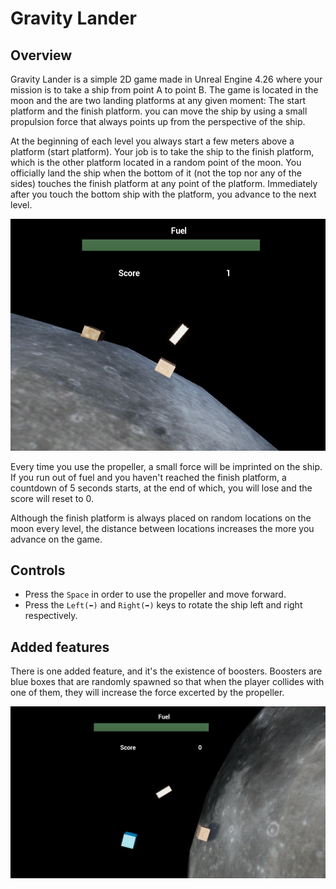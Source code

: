 # Gravity Lander

## Overview

Gravity Lander is a simple 2D game made in Unreal Engine 4.26 where your mission is to take a ship from point A to point B. The game is located in the moon and the are two landing platforms at any given moment: The start platform and the finish platform. you can move the ship by using a small propulsion force that always points up from the perspective of the ship.

At the beginning of each level you always start a few meters above a platform (start platform). Your job is to take the ship to the finish platform, which is the other platform located in a random point of the moon. You officially land the ship when the bottom of it (not the top nor any of the sides) touches the finish platform at any point of the platform. Immediately after you touch the bottom ship with the platform, you advance to the next level.

![Gameplay](https://raw.githubusercontent.com/viversba/GravityLander/master/.github/images/Gameplay.png)

Every time you use the propeller, a small force will be imprinted on the ship. If you run out of fuel and you haven't reached the finish platform, a countdown of 5 seconds starts, at the end of which, you will lose and the score will reset to 0.

Although the finish platform is always placed on random locations on the moon every level, the distance between locations increases the more you advance on the game.

## Controls

* Press the `Space` in order to use the propeller and move forward.
* Press the `Left(⬅️)` and `Right(➡️)` keys to rotate the ship left and right respectively.

## Added features

There is one added feature, and it's the existence of boosters. Boosters are blue boxes that are randomly spawned so that when the player collides with one of them, they will increase the force excerted by the propeller.

![Booster](https://raw.githubusercontent.com/viversba/GravityLander/master/.github/images/Booster.png)

